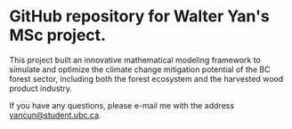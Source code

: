 # GitHub repository for Walter Yan's MSc project.

This project built an innovative mathematical modeling framework to simulate and optimize the climate change mitigation potential of the BC forest sector, including both the forest ecosystem and the harvested wood product industry.

If you have any questions, please e-mail me with the address yancun@student.ubc.ca.
